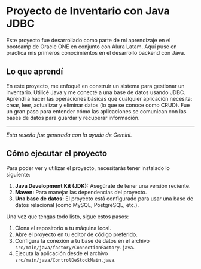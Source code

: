 # Proyecto de Inventario con Java JDBC

Este proyecto fue desarrollado como parte de mi aprendizaje en el bootcamp de Oracle ONE en conjunto con Alura Latam. Aquí puse en práctica mis primeros conocimientos en el desarrollo backend con Java.

## Lo que aprendí

En este proyecto, me enfoqué en construir un sistema para gestionar un inventario. Utilicé Java y me conecté a una base de datos usando JDBC. Aprendí a hacer las operaciones básicas que cualquier aplicación necesita: crear, leer, actualizar y eliminar datos (lo que se conoce como CRUD). Fue un gran paso para entender cómo las aplicaciones se comunican con las bases de datos para guardar y recuperar información.

***

*Esta reseña fue generada con la ayuda de Gemini.*

## Cómo ejecutar el proyecto

Para poder ver y utilizar el proyecto, necesitarás tener instalado lo siguiente:

1.  **Java Development Kit (JDK):** Asegúrate de tener una versión reciente.
2.  **Maven:** Para manejar las dependencias del proyecto.
3.  **Una base de datos:** El proyecto está configurado para usar una base de datos relacional (como MySQL, PostgreSQL, etc.).

Una vez que tengas todo listo, sigue estos pasos:

1.  Clona el repositorio a tu máquina local.
2.  Abre el proyecto en tu editor de código preferido.
3.  Configura la conexión a tu base de datos en el archivo `src/main/java/factory/ConnectionFactory.java`.
4.  Ejecuta la aplicación desde el archivo `src/main/java/ControlDeStockMain.java`.